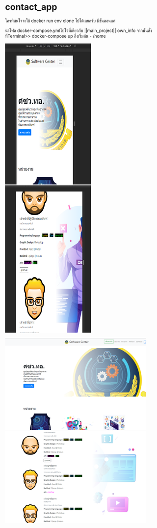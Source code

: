 # contact_app

ใครที่สนใจจะใช้ docker run env clone ไปได้เลยครับ มีขั้นตอนแค่

นำไฟล docker-compose.ymlไปไว่ที่เดียวกับ ||main_project|| own_info
จากนั้นสั่งที่Terminal>> docker-compose up
ลิ้งเริ่มต้น - /home

<img width="280" height="460" src="screenshots/Screenshot%202021-05-27%20055723.png"> <img width="280" height="480" src="screenshots/Screenshot%202021-05-27%20055804.png">

<img width="460" height="300" src="screenshots/Screenshot%202021-05-27%20055245.png">
<img width="460" height="300" src="screenshots/Screenshot%202021-05-27%20055545.png">
